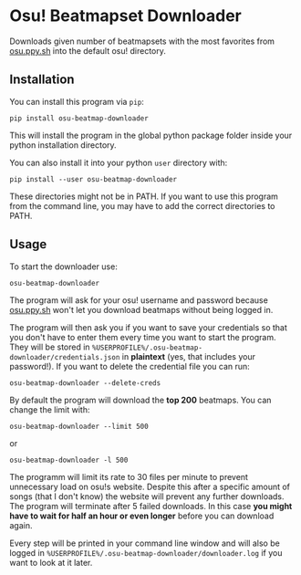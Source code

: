 # Osu! Beatmapset Downloader

Downloads given number of beatmapsets with the most favorites from [osu.ppy.sh](https://osu.ppy.sh/beatmapsets) into the default osu! directory.

## Installation

You can install this program via `pip`:
```
pip install osu-beatmap-downloader
```
This will install the program in the global python package folder inside your python installation directory.

You can also install it into your python `user` directory with:
```
pip install --user osu-beatmap-downloader
```

These directories might not be in PATH. If you want to use this program from the command line, you may have to add the correct directories to PATH.

## Usage

To start the downloader use:
```
osu-beatmap-downloader
```
The program will ask for your osu! username and password because [osu.ppy.sh](https://osu.ppy.sh/beatmapsets) won't let you download beatmaps without being logged in.

The program will then ask you if you want to save your credentials so that you don't have to enter them every time you want to start the program. They will be stored in `%USERPROFILE%/.osu-beatmap-downloader/credentials.json` in **plaintext** (yes, that includes your password!). If you want to delete the credential file you can run:
```
osu-beatmap-downloader --delete-creds
```

By default the program will download the **top 200** beatmaps. You can change the limit with:
```
osu-beatmap-downloader --limit 500
```
or
```
osu-beatmap-downloader -l 500
```

The programm will limit its rate to 30 files per minute to prevent unnecessary load on osu!s website.
Despite this after a specific amount of songs (that I don't know) the website will prevent any further downloads. The program will terminate after 5 failed downloads. In this case **you might have to wait for half an hour or even longer** before you can download again.

Every step will be printed in your command line window and will also be logged in `%USERPROFILE%/.osu-beatmap-downloader/downloader.log` if you want to look at it later.